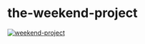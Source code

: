 # the-weekend-project

[![weekend-project](https://the-weekend-project.vercel.app/api/svg)](https://tducasse.com/posts/the-weekend-project)
